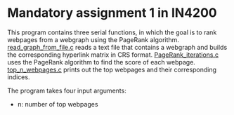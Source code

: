 # Mandatory assignment 1 in IN4200

This program contains three serial functions, in which the goal is to rank webpages from a webgraph using the PageRank algorithm. [read_graph_from_file.c](https://github.com/mariaoftedahl/IN4200/blob/main/read_graph_from_file.c) reads a text file that contains a webgraph and builds the corresponding hyperlink matrix in CRS format. [PageRank_iterations.c](https://github.com/mariaoftedahl/IN4200/blob/main/PageRank_iterations.c) uses the PageRank algorithm to find the score of each webpage. [top_n_webpages.c](https://github.com/mariaoftedahl/IN4200/blob/main/top_n_webpages.c) prints out the top webpages and their corresponding indices. 

The program takes four input arguments: 

* n: number of top webpages


